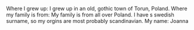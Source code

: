 Where I grew up: I grew up in an old, gothic town of Torun, Poland.
Where my family is from: My family is from all over Poland. I have s swedish surname, so my orgins are most probably scandinavian.
My name: Joanna